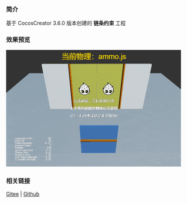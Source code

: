 ### 简介

基于 CocosCreator 3.6.0 版本创建的 **链条约束** 工程

### 效果预览
![image](../../../gif/202203/2022030434.gif)

### 相关链接
[Gitee](https://gitee.com/mirrors_cocos-creator/example-3d/blob/master/physics-3d/assets/cases/scenes) | [Github](https://github.com/cocos-creator/example-3d/blob/master/physics-3d/assets/cases/scenes)